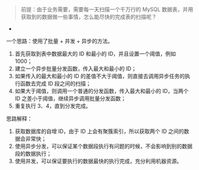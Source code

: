 > 前提：由于业务需要，需要每一天扫描一个千万行的 MySQL 数据表，并用获取到的数据做一些事情，怎么能尽快的完成表的扫描呢？

-
一个思路：使用了批量 + 并发 + 异步的方法。
>
1. 首先获取到表中数据最大的 ID 和最小的 ID，并且设置一个阈值，例如 1000；
2. 建立一个异步批量分发函数，传入最大和最小的 ID；
3. 如果传入的最大和最小的 ID 的差值不大于阈值，则直接去调用异步任务的执行函数去完成 ID 段之间的扫描；
4. 如果大于阈值，则调用一个普通的分发函数，传入最大和最小的 ID，当两个 ID 之差小于阈值，继续异步调用批量分发函数；
5. 重复执行 3、4，直到分发完成。

思路解释：
>
1. 获取数据库的自增 ID，由于 ID 上会有聚簇索引，所以获取两个 ID 之间的数据会非常快；
2. 使用异步分发，可以保证某个数据段执行有问题的时候，不会影响到别的数据段的数据执行；
3. 使用并发，可以保证要执行的数据最快的执行完成，充分利用机器资源。